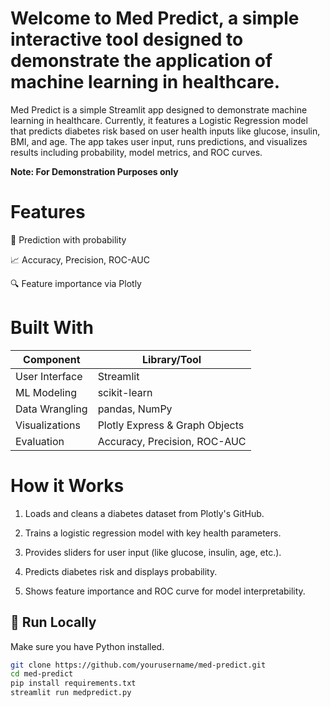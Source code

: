# Welcome to Med Predict, a simple interactive tool designed to demonstrate the application of machine learning in healthcare.

Med Predict is a simple Streamlit app designed to demonstrate machine learning in healthcare. Currently, it features a Logistic Regression model that predicts diabetes risk based on user health inputs like glucose, insulin, BMI, and age. The app takes user input, runs predictions, and visualizes results including probability, model metrics, and ROC curves.


**Note:  For Demonstration Purposes only**


# Features

  🧪 Prediction with probability

  📈 Accuracy, Precision, ROC-AUC

  🔍 Feature importance via Plotly


# Built With

  | Component      | Library/Tool                   |
| -------------- | ------------------------------ |
| User Interface | Streamlit                      |
| ML Modeling    | scikit-learn                   |
| Data Wrangling | pandas, NumPy                  |
| Visualizations | Plotly Express & Graph Objects |
| Evaluation     | Accuracy, Precision, ROC-AUC   |

# How it Works

 1) Loads and cleans a diabetes dataset from Plotly's GitHub.

 2) Trains a logistic regression model with key health parameters.

 3) Provides sliders for user input (like glucose, insulin, age, etc.).

 4) Predicts diabetes risk and displays probability.

 5) Shows feature importance and ROC curve for model interpretability.


## 🚀 Run Locally

Make sure you have Python installed.

```bash
git clone https://github.com/yourusername/med-predict.git
cd med-predict
pip install requirements.txt
streamlit run medpredict.py
